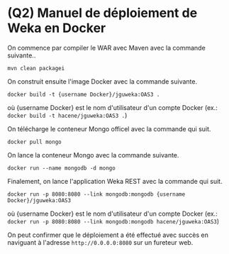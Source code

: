 
# (Q2) Manuel de déploiement de Weka en Docker

On commence par compiler le WAR avec Maven avec la commande suivante..

```mvn clean packagei```

On construit ensuite l'image Docker avec la commande suivante.

```docker build -t {username Docker}/jguweka:OAS3 .```

où {username Docker} est le nom d'utilisateur d'un compte Docker (ex.: `docker build -t hacene/jguweka:OAS3 .`)

On télécharge le conteneur Mongo officel avec la commande qui suit.

```docker pull mongo```

On lance la conteneur Mongo avec la commande suivante.

```docker run --name mongodb -d mongo```

Finalement, on lance l'application Weka REST avec la commande qui suit.

```docker run -p 8080:8080 --link mongodb:mongodb {username Docker}/jguweka:OAS3```

où {username Docker} est le nom d'utilisateur d'un compte Docker (ex.: `docker run -p 8080:8080 --link mongodb:mongodb hacene/jguweka:OAS3`)

On peut confirmer que le déploiement a été effectué avec succès en naviguant à l'adresse `http://0.0.0.0:8080` sur un fureteur web.
